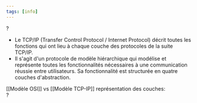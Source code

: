 ```yaml
---
tags: [info]
---
```

?

-   Le TCP/IP (Transfer Control Protocol / Internet Protocol) décrit toutes les fonctions qui ont lieu à chaque couche des protocoles de la suite TCP/IP.
-   Il s'agit d'un protocole de modèle hiérarchique qui modélise et représente toutes les fonctionnalités nécessaires à une communication réussie entre utilisateurs. Sa fonctionnalité est structurée en quatre couches d'abstraction.

[[Modèle OSI]] vs [[Modèle TCP-IP]] représentation des couches:  
?
